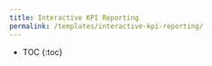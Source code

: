 ```yaml
---
title: Interactive KPI Reporting
permalink: /templates/interactive-kpi-reporting/
---
```


* TOC
{:toc}
